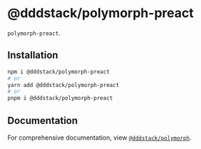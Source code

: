 # @dddstack/polymorph-preact

`polymorph-preact`.

## Installation

```bash
npm i @dddstack/polymorph-preact
# or
yarn add @dddstack/polymorph-preact
# or
pnpm i @dddstack/polymorph-preact
```

## Documentation

For comprehensive documentation, view [`@dddstack/polymorph`](https://github.com/dddstack/polymorph).

